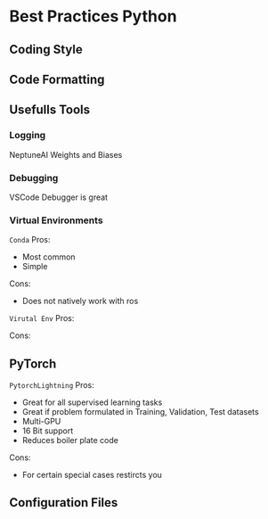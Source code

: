 # Best Practices Python

## Coding Style

## Code Formatting

## Usefulls Tools

### Logging 
NeptuneAI
Weights and Biases 

### Debugging
VSCode Debugger is great

### Virtual Environments
`Conda`
Pros:
- Most common
- Simple 

Cons:
- Does not natively work with ros

`Virutal Env`
Pros:

Cons:

## PyTorch
`PytorchLightning`
Pros:
- Great for all supervised learning tasks
- Great if problem formulated in Training, Validation, Test datasets
- Multi-GPU
- 16 Bit support
- Reduces boiler plate code

Cons:
- For certain special cases restircts you

## Configuration Files





